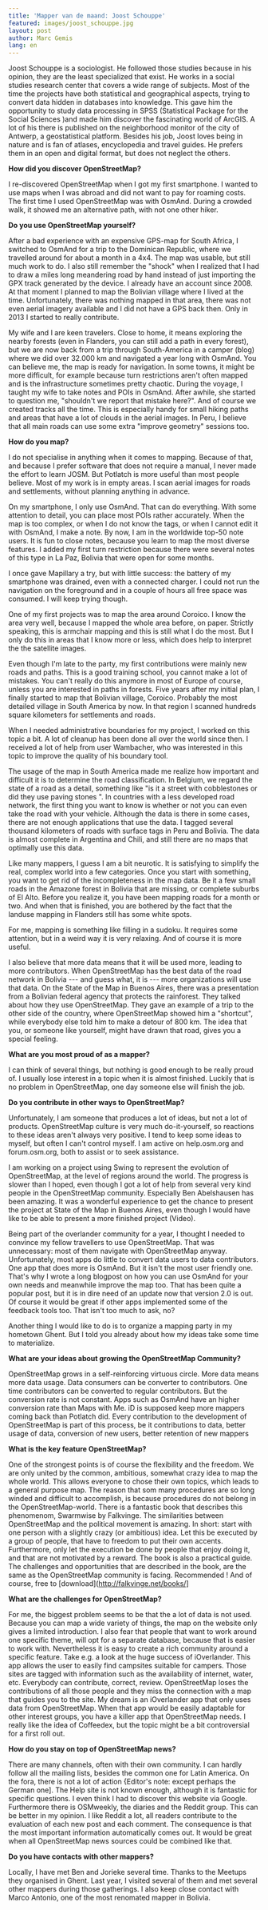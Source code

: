 ```yaml
---
title: 'Mapper van de maand: Joost Schouppe'
featured: images/joost_schouppe.jpg
layout: post
author: Marc Gemis
lang: en
---
```


Joost Schouppe is a sociologist. He followed those studies because in his opinion, they are the least specialized that exist. He works in a social studies research center that covers a wide range of subjects. Most of the time the projects have both statistical and geographical aspects, trying to convert data hidden in databases into knowledge. This gave him the opportunity to study data processing in SPSS (Statistical Package for the Social Sciences )and made him discover the fascinating world of ArcGIS. A lot of his there is published on the neighborhood monitor of the city of Antwerp, a geostatistical platform. Besides his job, Joost loves being in nature and is fan of atlases, encyclopedia and travel guides. He prefers them in an open and digital format, but does not neglect the others.

**How did you discover OpenStreetMap?**

I re-discovered OpenStreetMap when I got my first smartphone. I wanted to use maps when I was abroad and did not want to pay for roaming costs. The first time I used OpenStreetMap was with OsmAnd. During a crowded walk, it showed me an alternative path, with not one other hiker.

**Do you use OpenStreetMap yourself?**

After a bad experience with an expensive GPS-map for South Africa, I switched to OsmAnd for a trip to the Dominican Republic, where we travelled around for about a month in a 4x4. The map was usable, but still much work to do. I also still remember the "shock" when I realized that I had to draw a miles long meandering road by hand instead of just importing the GPX track generated by the device. I already have an account since 2008. At that moment I planned to map the Bolivian village where I lived at the time. Unfortunately, there was nothing mapped in that area, there was not even aerial imagery available and I did not have a GPS back then. Only in 2013 I started to really contribute.

My wife and I are keen travelers. Close to home, it means exploring the nearby forests (even in Flanders, you can still add a path in every forest), but we are now back from a trip through South-America in a camper (blog) where we did over 32.000 km and navigated a year long with OsmAnd. You can believe me, the map is ready for navigation. In some towns, it might be more difficult, for example because turn restrictions aren't often mapped and is the infrastructure sometimes pretty chaotic. During the voyage, I taught my wife to take notes and POIs in OsmAnd. After awhile, she started to question me, "shouldn't we report that mistake here?". And of course we created tracks all the time. This is especially handy for small hiking paths and areas that have a lot of clouds in the aerial images. In Peru, I believe that all main roads can use some extra "improve geometry" sessions too.

**How do you map?**

I do not specialise in anything when it comes to mapping. Because of that, and because I prefer software that does not require a manual, I never made the effort to learn JOSM. But Potlatch is more useful than most people believe. Most of my work is in empty areas. I scan aerial images for roads and settlements, without planning anything in advance.

On my smartphone, I only use OsmAnd. That can do everything. With some attention to detail, you can place most POIs rather accurately. When the map is too complex, or when I do not know the tags, or when I cannot edit it with OsmAnd, I make a note. By now, I am in the worldwide top-50 note users. It is fun to close notes, because you learn to map the most diverse features. I added my first turn restriction because there were several notes of this type in La Paz, Bolivia that were open for some months.

I once gave Mapillary a try, but with little success: the battery of my smartphone was drained, even with a connected charger. I could not run the navigation on the foreground and in a couple of hours all free space was consumed. I will keep trying though.

One of my first projects was to map the area around Coroico. I know the area very well, because I mapped the whole area before, on paper. Strictly speaking, this is armchair mapping and this is still what I do the most. But I only do this in areas that I know more or less, which does help to interpret the the satellite images.

Even though I'm late to the party, my first contributions were mainly new roads and paths. This is a good training school, you cannot make a lot of mistakes. You can't really do this anymore in most of Europe of course, unless you are interested in paths in forests. Five years after my initial plan, I finally started to map that Bolivian village, Coroico. Probably the most detailed village in South America by now. In that region I scanned hundreds square kilometers for settlements and roads.

When I needed administrative boundaries for my project, I worked on this topic a bit. A lot of cleanup has been done all over the world since then. I received a lot of help from user Wambacher, who was interested in this topic to improve the quality of his boundary tool.

The usage of the map in South America made me realize how important and difficult it is to determine the road classification. In Belgium, we regard the state of a road as a detail, something like "is it a street with cobblestones or did they use paving stones ". In countries with a less developed road network, the first thing you want to know is whether or not you can even take the road with your vehicle. Although the data is there in some cases, there are not enough applications that use the data. I tagged several thousand kilometers of roads with surface tags in Peru and Bolivia. The data is almost complete in Argentina and Chili, and still there are no maps that optimally use this data.

Like many mappers, I guess I am a bit neurotic. It is satisfying to simplify the real, complex world into a few categories. Once you start with something, you want to get rid of the incompleteness in the map data. Be it a few small roads in the Amazone forest in Bolivia that are missing, or complete suburbs of El Alto. Before you realize it, you have been mapping roads for a month or two. And when that is finished, you are bothered by the fact that the landuse mapping in Flanders still has some white spots.

For me, mapping is something like filling in a sudoku. It requires some attention, but in a weird way it is very relaxing. And of course it is more useful.

I also believe that more data means that it will be used more, leading to more contributors. When OpenStreetMap has the best data of the road network in Bolivia --- and guess what, it is --- more organizations will use that data. On the State of the Map in Buenos Aires, there was a presentation from a Bolivian federal agency that protects the rainforest. They talked about how they use OpenStreetMap. They gave an example of a trip to the other side of the country, where OpenStreetMap showed him a "shortcut", while everybody else told him to make a detour of 800 km. The idea that you, or someone like yourself, might have drawn that road, gives you a special feeling.

**What are you most proud of as a mapper?**

I can think of several things, but nothing is good enough to be really proud of. I usually lose interest in a topic when it is almost finished. Luckily that is no problem in OpenStreetMap, one day someone else will finish the job.

**Do you contribute in other ways to OpenStreetMap?**

Unfortunately, I am someone that produces a lot of ideas, but not a lot of products. OpenStreetMap culture is very much do-it-yourself, so reactions to these ideas aren't always very positive. I tend to keep some ideas to myself, but often I can't control myself. I am active on help.osm.org and forum.osm.org, both to assist or to seek assistance.

I am working on a project using Swing to represent the evolution of OpenStreetMap, at the level of regions around the world. The progress is slower than I hoped, even though I got a lot of help from several very kind people in the OpenStreetMap community. Especially Ben Abelshausen has been amazing. It was a wonderful experience to get the chance to present the project at State of the Map in Buenos Aires, even though I would have like to be able to present a more finished project (Video).

Being part of the overlander community for a year, I thought I needed to convince my fellow travellers to use OpenStreetMap. That was unnecessary: most of them navigate with OpenStreetMap anyway. Unfortunately, most apps do little to convert data users to data contributors. One app that does more is OsmAnd. But it isn't the most user friendly one. That's why I wrote a long blogpost on how you can use OsmAnd for your own needs and meanwhile improve the map too. That has been quite a popular post, but it is in dire need of an update now that version 2.0 is out. Of course it would be great if other apps implemented some of the feedback tools too. That isn't too much to ask, no?

Another thing I would like to do is to organize a mapping party in my hometown Ghent. But I told you already about how my ideas take some time to materialize.

**What are your ideas about growing the OpenStreetMap Community?**

OpenStreetMap grows in a self-reinforcing virtuous circle. More data means more data usage. Data consumers can be converter to contributors. One time contributors can be converted to regular contributors. But the conversion rate is not constant. Apps such as OsmAnd have an higher conversion rate than Maps with Me. iD is supposed keep more mappers coming back than Potlatch did. Every contribution to the development of OpenStreetMap is part of this process, be it contributions to data, better usage of data, conversion of new users, better retention of new mappers

**What is the key feature OpenStreetMap?**

One of the strongest points is of course the flexibility and the freedom. We are only united by the common, ambitious, somewhat crazy idea to map the whole world. This allows everyone to chose their own topics, which leads to a general purpose map. The reason that som many procedures are so long winded and difficult to accomplish, is because procedures do not belong in the OpenStreetMap-world. There is a fantastic book that describes this phenomenom, Swarmwise by Falkvinge. The similarities between OpenStreetMap and the political movement is amazing. In short: start with one person with a slightly crazy (or ambitious) idea. Let this be executed by a group of people, that have to freedom to put their own accents. Furthermore, only let the execution be done by people that enjoy doing it, and that are not motivated by a reward. The book is also a practical guide. The challenges and opportunities that are described in the book, are the same as the OpenStreetMap community is facing. Recommended ! And of course, free to [download](http://falkvinge.net/books/]

**What are the challenges for OpenStreetMap?**

For me, the biggest problem seems to be that the a lot of data is not used. Because you can map a wide variety of things, the map on the website only gives a limited introduction. I also fear that people that want to work around one specific theme, will opt for a separate database, because that is easier to work with. Nevertheless it is easy to create a rich community around a specific feature. Take e.g. a look at the huge success of iOverlander. This app allows the user to easily find campsites suitable for campers. Those sites are tagged with information such as the availability of internet, water, etc. Everybody can contribute, correct, review. OpenStreetMap loses the contributions of all those people and they miss the connection with a map that guides you to the site. My dream is an iOverlander app that only uses data from OpenStreetMap. When that app would be easily adaptable for other interest groups, you have a killer app that OpenStreetMap needs. I really like the idea of Coffeedex, but the topic might be a bit controversial for a first roll out.

**How do you stay on top of OpenStreetMap news?**

There are many channels, often with their own community. I can hardly follow all the mailing lists, besides the common one for Latin America. On the fora, there is not a lot of action {Editor's note: except perhaps the German one]. The Help site is not known enough, although it is fantastic for specific questions. I even think I had to discover this website via Google. Furthermore there is OSMweekly, the diaries and the Reddit group. This can be better in my opinion. I like Reddit a lot, all readers contribute to the evaluation of each new post and each comment. The consequence is that the most important information automatically comes out. It would be great when all OpenStreetMap news sources could be combined like that.

**Do you have contacts with other mappers?**

Locally, I have met Ben and Jorieke several time. Thanks to the Meetups they organised in Ghent. Last year, I visited several of them and met several other mappers during those gatherings. I also keep close contact with Marco Antonio, one of the most renomated mapper in Bolivia.
